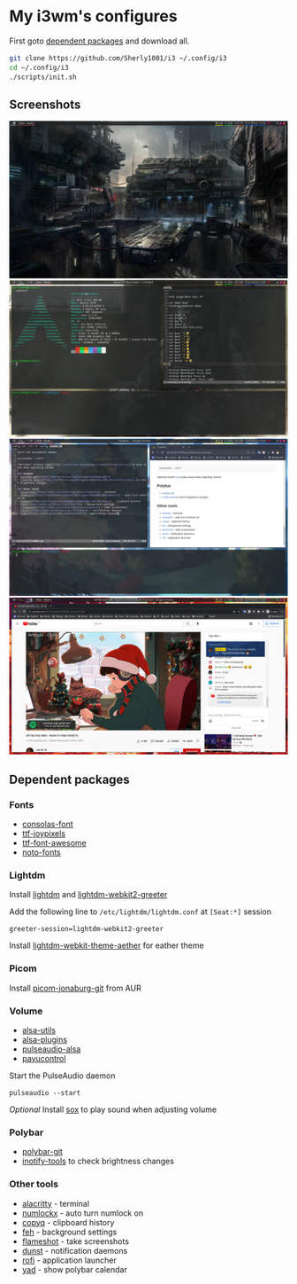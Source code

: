 # My i3wm's configures
First goto [dependent packages](#dependent-packages) and download all.
```sh
git clone https://github.com/Sherly1001/i3 ~/.config/i3
cd ~/.config/i3
./scripts/init.sh
```

## Screenshots
![](./imgs/screenshots/img_1.png)
![](./imgs/screenshots/img_2.png)
![](./imgs/screenshots/img_3.png)
![](./imgs/screenshots/img_4.png)

## Dependent packages
### Fonts
- [consolas-font](https://aur.archlinux.org/packages/consolas-font)
- [ttf-joypixels](https://www.archlinux.org/packages/community/any/ttf-joypixels)
- [ttf-font-awesome](https://www.archlinux.org/packages/community/any/ttf-font-awesome/)
- [noto-fonts](https://www.archlinux.org/packages/extra/any/noto-fonts)

### Lightdm
Install [lightdm](https://wiki.archlinux.org/title/LightDM) and [lightdm-webkit2-greeter](https://archlinux.org/packages/community/x86_64/lightdm-webkit2-greeter/)

Add the following line to `/etc/lightdm/lightdm.conf` at `[Seat:*]` session
```
greeter-session=lightdm-webkit2-greeter
```
Install [lightdm-webkit-theme-aether](https://github.com/NoiSek/Aether) for eather theme

### Picom
Install [picom-jonaburg-git](https://aur.archlinux.org/packages/picom-jonaburg-git/) from AUR

### Volume
- [alsa-utils](https://archlinux.org/packages/extra/x86_64/alsa-utils/)
- [alsa-plugins](https://archlinux.org/packages/extra/x86_64/alsa-plugins/)
- [pulseaudio-alsa](https://archlinux.org/packages/extra/x86_64/pulseaudio-alsa/)
- [pavucontrol](https://archlinux.org/packages/extra/x86_64/pavucontrol/)

Start the PulseAudio daemon
```
pulseaudio --start
```
*Optional* Install [sox](https://archlinux.org/packages/community/x86_64/sox/) to play sound when adjusting volume

### Polybar
- [polybar-git](https://aur.archlinux.org/packages/polybar-git/)
- [inotify-tools](https://archlinux.org/packages/community/x86_64/inotify-tools/) to check brightness changes

### Other tools
- [alacritty](https://wiki.archlinux.org/title/Alacritty) - terminal
- [numlockx](https://archlinux.org/packages/community/x86_64/numlockx/) - auto turn numlock on
- [copyq](https://archlinux.org/packages/community/x86_64/copyq/) - clipboard history
- [feh](https://wiki.archlinux.org/title/feh) - background settings
- [flameshot](https://wiki.archlinux.org/title/Flameshot) - take screenshots
- [dunst](https://wiki.archlinux.org/title/Dunst) - notification daemons
- [rofi](https://wiki.archlinux.org/title/Rofi) - application launcher
- [yad](https://archlinux.org/packages/community/x86_64/yad/) - show polybar calendar
